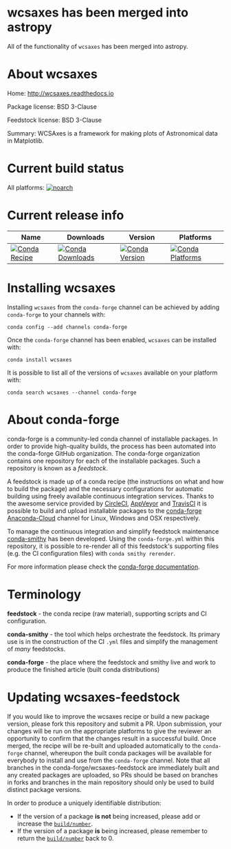 wcsaxes has been merged into astropy 
====================================

All of the functionality of `wcsaxes` has been merged into astropy.

About wcsaxes
=============

Home: http://wcsaxes.readthedocs.io

Package license: BSD 3-Clause

Feedstock license: BSD 3-Clause

Summary: WCSAxes is a framework for making plots of Astronomical data in Matplotlib.



Current build status
====================

All platforms:
[![noarch](https://img.shields.io/circleci/project/github/conda-forge/wcsaxes-feedstock/master.svg?label=noarch)](https://circleci.com/gh/conda-forge/wcsaxes-feedstock)

Current release info
====================

| Name | Downloads | Version | Platforms |
| --- | --- | --- | --- |
| [![Conda Recipe](https://img.shields.io/badge/recipe-wcsaxes-green.svg)](https://anaconda.org/conda-forge/wcsaxes) | [![Conda Downloads](https://img.shields.io/conda/dn/conda-forge/wcsaxes.svg)](https://anaconda.org/conda-forge/wcsaxes) | [![Conda Version](https://img.shields.io/conda/vn/conda-forge/wcsaxes.svg)](https://anaconda.org/conda-forge/wcsaxes) | [![Conda Platforms](https://img.shields.io/conda/pn/conda-forge/wcsaxes.svg)](https://anaconda.org/conda-forge/wcsaxes) |

Installing wcsaxes
==================

Installing `wcsaxes` from the `conda-forge` channel can be achieved by adding `conda-forge` to your channels with:

```
conda config --add channels conda-forge
```

Once the `conda-forge` channel has been enabled, `wcsaxes` can be installed with:

```
conda install wcsaxes
```

It is possible to list all of the versions of `wcsaxes` available on your platform with:

```
conda search wcsaxes --channel conda-forge
```


About conda-forge
=================

conda-forge is a community-led conda channel of installable packages.
In order to provide high-quality builds, the process has been automated into the
conda-forge GitHub organization. The conda-forge organization contains one repository
for each of the installable packages. Such a repository is known as a *feedstock*.

A feedstock is made up of a conda recipe (the instructions on what and how to build
the package) and the necessary configurations for automatic building using freely
available continuous integration services. Thanks to the awesome service provided by
[CircleCI](https://circleci.com/), [AppVeyor](http://www.appveyor.com/)
and [TravisCI](https://travis-ci.org/) it is possible to build and upload installable
packages to the [conda-forge](https://anaconda.org/conda-forge)
[Anaconda-Cloud](http://docs.anaconda.org/) channel for Linux, Windows and OSX respectively.

To manage the continuous integration and simplify feedstock maintenance
[conda-smithy](http://github.com/conda-forge/conda-smithy) has been developed.
Using the ``conda-forge.yml`` within this repository, it is possible to re-render all of
this feedstock's supporting files (e.g. the CI configuration files) with ``conda smithy rerender``.

For more information please check the [conda-forge documentation](https://conda-forge.org/docs/).

Terminology
===========

**feedstock** - the conda recipe (raw material), supporting scripts and CI configuration.

**conda-smithy** - the tool which helps orchestrate the feedstock.
                   Its primary use is in the construction of the CI ``.yml`` files
                   and simplify the management of *many* feedstocks.

**conda-forge** - the place where the feedstock and smithy live and work to
                  produce the finished article (built conda distributions)


Updating wcsaxes-feedstock
==========================

If you would like to improve the wcsaxes recipe or build a new
package version, please fork this repository and submit a PR. Upon submission,
your changes will be run on the appropriate platforms to give the reviewer an
opportunity to confirm that the changes result in a successful build. Once
merged, the recipe will be re-built and uploaded automatically to the
`conda-forge` channel, whereupon the built conda packages will be available for
everybody to install and use from the `conda-forge` channel.
Note that all branches in the conda-forge/wcsaxes-feedstock are
immediately built and any created packages are uploaded, so PRs should be based
on branches in forks and branches in the main repository should only be used to
build distinct package versions.

In order to produce a uniquely identifiable distribution:
 * If the version of a package **is not** being increased, please add or increase
   the [``build/number``](http://conda.pydata.org/docs/building/meta-yaml.html#build-number-and-string).
 * If the version of a package **is** being increased, please remember to return
   the [``build/number``](http://conda.pydata.org/docs/building/meta-yaml.html#build-number-and-string)
   back to 0.